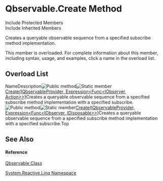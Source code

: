 # Qbservable.Create Method

Include Protected Members  
Include Inherited Members

Creates a queryable observable sequence from a specified subscribe method implementation.

This member is overloaded. For complete information about this member, including syntax, usage, and examples, click a name in the overload list.

## Overload List

NameDescription![Public method](images\Hh303103.pubmethod(en-us,VS.103).gif "Public method")![Static member](images\Hh244319.static(en-us,VS.103).gif "Static member")[Create<TSource>(IQbservableProvider, Expression<Func<IObserver<TSource>, Action>>)](https://msdn.microsoft.com/en-us/library/m:system.reactive.linq.qbservable.create%60%601(system.reactive.linq.iqbservableprovider%2csystem.linq.expressions.expression%7bsystem.func%7bsystem.iobserver%7b%60%600%7d%2csystem.action%7d%7d)(v=VS.103))Creates a queryable observable sequence from a specified subscribe method implementation with a specified subscribe.![Public method](images\Hh303103.pubmethod(en-us,VS.103).gif "Public method")![Static member](images\Hh244319.static(en-us,VS.103).gif "Static member")[Create<TSource>(IQbservableProvider, Expression<Func<IObserver<TSource>, IDisposable>>)](https://msdn.microsoft.com/en-us/library/m:system.reactive.linq.qbservable.create%60%601(system.reactive.linq.iqbservableprovider%2csystem.linq.expressions.expression%7bsystem.func%7bsystem.iobserver%7b%60%600%7d%2csystem.idisposable%7d%7d)(v=VS.103))Creates a queryable observable sequence from a specified subscribe method implementation with a specified subscribe.Top

## See Also

#### Reference

[Qbservable Class](Qbservable\Qbservable.md)

[System.Reactive.Linq Namespace](System.Reactive.Linq\System.Reactive.Linq.md)




